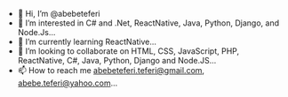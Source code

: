 - 👋 Hi, I’m @abebeteferi
- 👀 I’m interested in C# and .Net, ReactNative, Java, Python, Django, and Node.Js...
- 🌱 I’m currently learning ReactNative...
- 💞️ I’m looking to collaborate on HTML, CSS, JavaScript, PHP, ReactNative, C#, Java, Python, Django and Node.JS...
- 📫 How to reach me abebeteferi.teferi@gmail.com, abebe.teferi@yahoo.com...

<!---
abebeteferi/abebeteferi is a ✨ special ✨ repository because its `README.md` (this file) appears on your GitHub profile.
You can click the Preview link to take a look at your changes.
--->
